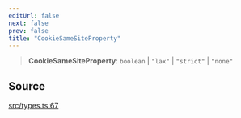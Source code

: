 ```yaml
---
editUrl: false
next: false
prev: false
title: "CookieSameSiteProperty"
---
```


> **CookieSameSiteProperty**: `boolean` \| `"lax"` \| `"strict"` \| `"none"`

## Source

[src/types.ts:67](https://github.com/eddienubes/sagetest/blob/c1a99be/src/types.ts#L67)
